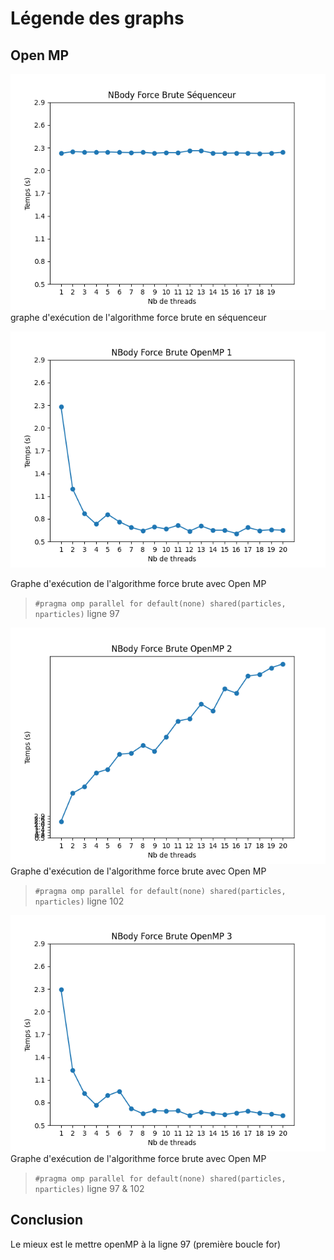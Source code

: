 # Légende des graphs

## Open MP

![NBody Seq](NBody%20Seq.png)
graphe d'exécution de l'algorithme force brute en séquenceur

![NBody OpenMP 1](NBody%20OpenMP%201.png)

Graphe d'exécution de l'algorithme force brute avec Open MP

> `#pragma omp parallel for default(none) shared(particles, nparticles)` ligne 97

![NBody OpenMP 2](NBody%20OpenMP%202.png)
Graphe d'exécution de l'algorithme force brute avec Open MP

> `#pragma omp parallel for default(none) shared(particles, nparticles)` ligne 102

![NBody OpenMP 3](NBody%20OpenMP%203.png)
Graphe d'exécution de l'algorithme force brute avec Open MP

> `#pragma omp parallel for default(none) shared(particles, nparticles)` ligne 97 & 102

## Conclusion

Le mieux est le mettre openMP à la ligne 97 (première boucle for)